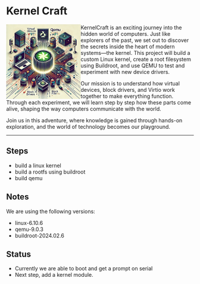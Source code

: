 # Kernel Craft

<img align="left" src="images/kernelcraft.png" alt="KernelCraft Project Illustration" width="200"/>

KernelCraft is an exciting journey into the hidden world of computers. Just like explorers of the past, we set out to discover the secrets inside the heart of modern systems—the kernel. This project will build a custom Linux kernel, create a root filesystem using Buildroot, and use QEMU to test and experiment with new device drivers.

Our mission is to understand how virtual devices, block drivers, and Virtio work together to make everything function. Through each experiment, we will learn step by step how these parts come alive, shaping the way computers communicate with the world.

Join us in this adventure, where knowledge is gained through hands-on exploration, and the world of technology becomes our playground.

---

## Steps
- build a linux kernel
- build a rootfs using buildroot
- build qemu

## Notes

We are using the following versions:
- linux-6.10.6
- qemu-9.0.3
- buildroot-2024.02.6

## Status

- Currently we are able to boot and get a prompt on serial
- Next step, add a kernel module.
